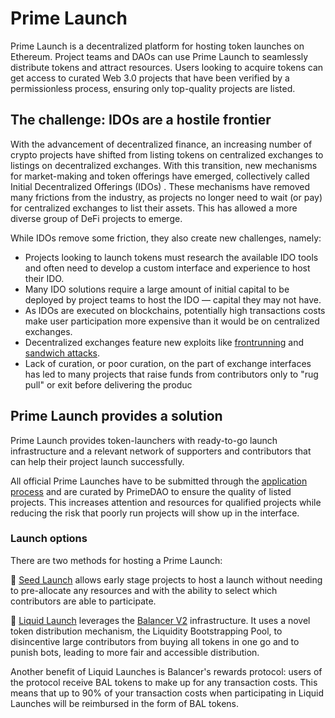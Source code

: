 # Prime Launch

Prime Launch is a decentralized platform for hosting token launches on Ethereum. Project teams and DAOs can use Prime Launch to seamlessly distribute tokens and attract resources. Users looking to acquire tokens can get access to curated Web 3.0 projects that have been verified by a permissionless process, ensuring only top-quality projects are listed. 

## **The challenge: IDOs are a hostile frontier**

With the advancement of decentralized finance, an increasing number of crypto projects have shifted from listing tokens on centralized exchanges to listings on decentralized exchanges. With this transition, new mechanisms for market-making and token offerings have emerged, collectively called Initial Decentralized Offerings (IDOs) . These mechanisms have removed many frictions from the industry, as projects no longer need to wait (or pay) for centralized exchanges to list their assets. This has allowed a more diverse group of DeFi projects to emerge.

While IDOs remove some friction, they also create new challenges, namely: 

- Projects looking to launch tokens must research the available IDO tools and often need to develop a custom interface and experience to host their IDO.
- Many IDO solutions require a large amount of initial capital to be deployed by project teams to host the IDO — capital they may not have.
- As IDOs are executed on blockchains, potentially high transactions costs make user participation more expensive than it would be on centralized exchanges.
- Decentralized exchanges feature new exploits like <a href="https://www.bitcoinsuisse.com/research/decrypt/arbitrage-and-frontrunning-in-defi" target="_blank" rel="noopener noreferrer">frontrunning</a> and <a href="https://hackernoon.com/no-sandwich-please-popular-defi-attack-strategy-analysis-jk1734rf" target="_blank" rel="noopener noreferrer">sandwich attacks</a>.
- Lack of curation, or poor curation, on the part of exchange interfaces has led to many projects that raise funds from contributors only to "rug pull" or exit before delivering the produc

## Prime Launch provides a solution

Prime Launch provides token-launchers with ready-to-go launch infrastructure and a relevant network of supporters and contributors that can help their project launch successfully. 

All official Prime Launches have to be submitted through the <a href="https://www.notion.so/1952243ce1954b47903425fc8ba9d93c" target="_blank" rel="noopener noreferrer">application process</a> and are curated by PrimeDAO to ensure the quality of listed projects. This increases attention and resources for qualified projects while reducing the risk that poorly run projects will show up in the interface.

### Launch options

There are two methods for hosting a Prime Launch:

🌱 <a href="/documentation/document2">Seed Launch</a> allows early stage projects to host a launch without needing to pre-allocate any resources and with the ability to select which contributors are able to participate.

🌊 <a href="/documentation/document3">Liquid Launch</a> leverages the <a href="https://docs.balancer.fi/" target="_blank" rel="noopener noreferrer">Balancer V2</a> infrastructure. It uses a novel token distribution mechanism, the Liquidity Bootstrapping Pool, to disincentive large contributors from buying all tokens in one go and to punish bots, leading to more fair and accessible distribution. 

Another benefit of Liquid Launches is Balancer's rewards protocol: users of the protocol receive BAL tokens to make up for any transaction costs. This means that up to 90% of your transaction costs when participating in Liquid Launches will be reimbursed in the form of BAL tokens.
